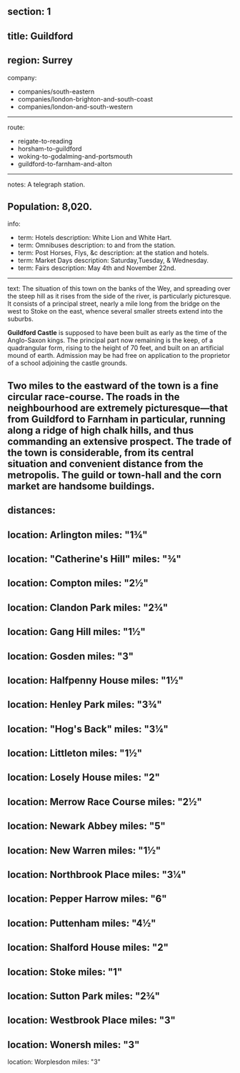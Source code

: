 section: 1
----
title: Guildford
----
region: Surrey
----
company:
- companies/south-eastern
- companies/london-brighton-and-south-coast
- companies/london-and-south-western
----
route:
- reigate-to-reading
- horsham-to-guildford
- woking-to-godalming-and-portsmouth
- guildford-to-farnham-and-alton
----
notes: A telegraph station.

Population: 8,020.
----
info:
- term: Hotels
  description: White Lion and White Hart.
- term: Omnibuses
  description: to and from the station.
- term: Post Horses, Flys, &c
  description: at the station and hotels.
- term: Market Days
  description: Saturday,Tuesday, & Wednesday.
- term: Fairs
  description: May 4th and November 22nd.
----
text: The situation of this town on the banks of the Wey, and spreading over the steep hill as it rises from the side of the river, is particularly picturesque. It consists of a principal street, nearly a mile long from the bridge on the west to Stoke on the east, whence several smaller streets extend into the suburbs.

**Guildford Castle** is supposed to have been built as early as the time of the Anglo-Saxon kings. The principal part now remaining is the keep, of a quadrangular form, rising to the height of 70 feet, and built on an artificial mound of earth. Admission may be had free on application to the proprietor of a school adjoining the castle grounds.

Two miles to the eastward of the town is a fine circular race-course. The roads in the neighbourhood are extremely picturesque—that from Guildford to Farnham in particular, running along a ridge of high chalk hills, and thus commanding an extensive prospect. The trade of the town is considerable, from its central situation and convenient distance from the metropolis. The guild or town-hall and the corn market are handsome buildings.
----
distances:
- 
  location: Arlington
  miles: "1¾"
- 
  location: "Catherine's Hill"
  miles: "¾"
- 
  location: Compton
  miles: "2½"
- 
  location: Clandon Park
  miles: "2¾"
- 
  location: Gang Hill
  miles: "1½"
- 
  location: Gosden
  miles: "3"
- 
  location: Halfpenny House
  miles: "1½"
- 
  location: Henley Park
  miles: "3¾"
- 
  location: "Hog's Back"
  miles: "3¼"
- 
  location: Littleton
  miles: "1½"
- 
  location: Losely House
  miles: "2"
- 
  location: Merrow Race Course
  miles: "2½"
- 
  location: Newark Abbey
  miles: "5"
- 
  location: New Warren
  miles: "1½"
- 
  location: Northbrook Place
  miles: "3¼"
- 
  location: Pepper Harrow
  miles: "6"
- 
  location: Puttenham
  miles: "4½"
- 
  location: Shalford House
  miles: "2"
- 
  location: Stoke
  miles: "1"
- 
  location: Sutton Park
  miles: "2¾"
- 
  location: Westbrook Place
  miles: "3"
- 
  location: Wonersh
  miles: "3"
- 
  location: Worplesdon
  miles: "3"
